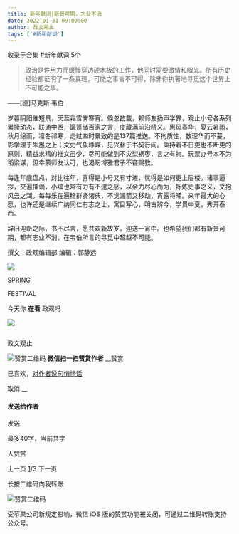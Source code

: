 ```yaml
---
title: 新年献词|新景可期，志业不消
date: 2022-01-31 09:00:00
author: 政文观止
tags: ['#新年献词']
---
```



收录于合集 #新年献词 5个

  

  

> 政治是件用力而缓慢穿透硬木板的工作，他同时需要激情和眼光。所有历史经验都证明了一条真理，可能之事皆不可得，除非你执著地寻觅这个世界上不可能之事。  
>

——[德]马克斯·韦伯  

  

岁暮阴阳催短景，天涯霜雪霁寒宵。倏忽数载，赖师友扬声学界，观止小号各系列累牍动态，联通中西，箧笥储百家之言，庋藏满前沿精义。惠风春华，夏云暑雨，秋月绵雨，凛冬祁寒，走过四时景致的是137篇推送。不拘质性，数理华而不蔓，彰学理于朱墨之上；文史气象峥嵘，见兴替于书契行间。秉持着不日更也不断更的原则，精益求精的推文虽少，尽可能做到不灾梨祸枣，言之有物。玩票办号本不为稻粱谋，但幸蒙师友认可，也渴盼博雅君子不吝赐教。

  

每逢年底盘点，对比往年，喜得是小号又有寸进，忧得是如何更上层楼。诸事逼拶，交遍摧谪，小编也常有力有不逮之感，以余力尽心而为，铄炼史事之义，文抱风云之润。每每乐在遍稽群贤诸典，不觉漏箭又移动，宵露将晞。来年最大的心愿，也许还是继续广纳同仁有志之士，寓目写心，明古辨今，学贯中夏，秀开泰西。  

  

辞旧迎新之际，书不尽言，愿共欢新故岁，迎送一宵中。也希望我们都有新景可期，都有志业不消，在韦伯所言的寻觅中超越不可能。  

  

撰文：政观编辑部 编辑：郭静远  

  

![](/images/23/2.png)

SPRING

FESTIVAL  

  

今天你 **在看** 政观吗

![](/images/23/3.png)

![]()

政文观止

![赞赏二维码]() **微信扫一扫赞赏作者** __赞赏

已喜欢，[对作者说句悄悄话](javascript:;)

取消 __

#### 发送给作者

发送

最多40字，当前共字

[](javascript:;) 人赞赏

上一页 [1](javascript:;)/3 下一页

长按二维码向我转账

![赞赏二维码]()

受苹果公司新规定影响，微信 iOS 版的赞赏功能被关闭，可通过二维码转账支持公众号。

